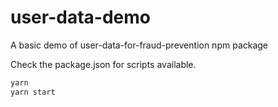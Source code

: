 # user-data-demo

A basic demo of user-data-for-fraud-prevention npm package

Check the package.json for scripts available.

```sh
yarn
yarn start
```